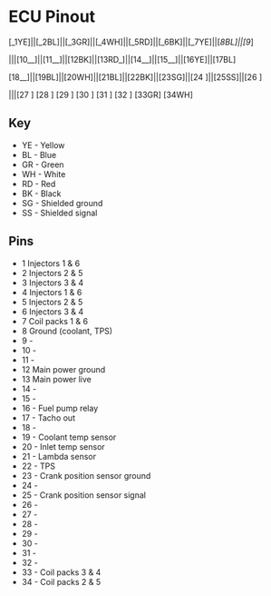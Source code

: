 # ECU Pinout
[_1YE]||[_2BL]||[_3GR]||[_4WH]||[_5RD]||[_6BK]||[_7YE]||[_8BL]||[_9__]

|||[10__]||[11__]||[12BK]||[13RD_]||[14__]||[15__]||[16YE]||[17BL]  
   
[18__]||[19BL]||[20WH]||[21BL]||[22BK]||[23SG]||[24  ]||[25SS]||[26  ] 

|||[27  ]  [28  ]  [29  ]  [30  ]  [31  ]  [32  ]  [33GR]  [34WH] 

## Key
* YE - Yellow
* BL - Blue
* GR - Green
* WH - White
* RD - Red
* BK - Black
* SG - Shielded ground
* SS - Shielded signal

## Pins
* 1 Injectors 1 & 6
* 2 Injectors 2 & 5
* 3 Injectors 3 & 4
* 4 Injectors 1 & 6
* 5 Injectors 2 & 5
* 6 Injectors 3 & 4
* 7 Coil packs 1 & 6
* 8 Ground (coolant, TPS)
* 9 -
* 10 -
* 11 -
* 12 Main power ground
* 13 Main power live
* 14 -
* 15 -
* 16 - Fuel pump relay
* 17 - Tacho out
* 18 -
* 19 - Coolant temp sensor
* 20 - Inlet temp sensor
* 21 - Lambda sensor
* 22 - TPS
* 23 - Crank position sensor ground
* 24 -
* 25 - Crank position sensor signal
* 26 -
* 27 -
* 28 -
* 29 -
* 30 -
* 31 -
* 32 -
* 33 - Coil packs 3 & 4
* 34 - Coil packs 2 & 5
